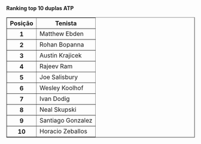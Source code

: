 <!DOCTYPE html>
<html>
  <head>
    <strong>Ranking top 10 duplas ATP</strong>
  </head>
  <body>
    <table border="1"> 
      <thead>
        <tr>
          <th>Posição</th>
          <th>Tenista</th>
        </tr>  
      </thead>
        <tbody>
          <tr>
            <th>1</th>
            <td>Matthew Ebden	</td>
          </tr>
          <tr> 
          <th>2</th>
            <td>Rohan Bopanna	</td>
          </tr>
          <tr>
            <th>3</th>
            <td>Austin Krajicek	</td>
          </tr>
          <tr>
            <th>4</th>
            <td>Rajeev Ram	</td>
          </tr>
          <tr>
            <th>5</th>
            <td>Joe Salisbury	</td>
          </tr>
          <tr>
            <th>6</th>
            <td>Wesley Koolhof	</td>
          </tr>
          <tr>
            <th>7</th>
            <td>Ivan Dodig	</td>
          </tr>
          <tr>
            <th>8</th>
            <td>Neal Skupski</td>
          </tr>
          <tr>
            <th>9</th>
            <td>Santiago Gonzalez	</td>
          </tr>
          <tr>
            <th>10</th>
            <td>Horacio Zeballos	</td>
          </tr>
        </tbody>
    </body>
</html>
